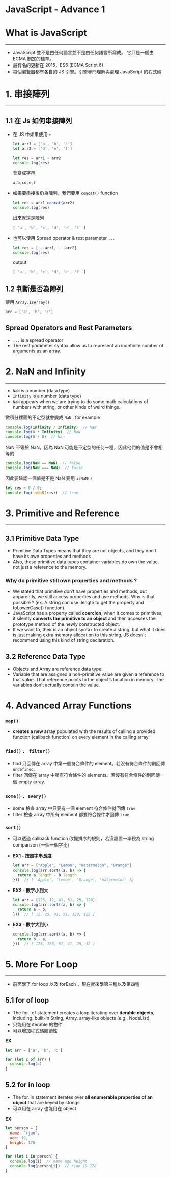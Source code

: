 # JavaScript - Advance 1

# What is JavaScript

---

- JavaScript 並不是由任何語言並不是由任何語言所寫成。
它只是一個由 ECMA 制定的標準。
- 最有名的更新在 2015，ES6 (ECMA Script 6)
- 每個瀏覽器都有各自的 JS 引擎。引擎專門理解與處理 JavaScript 的程式碼

# 1. 串接陣列

---

## 1.1  在 Js 如何串接陣列

- 在 JS 中如果使用 `+`
    
    ```jsx
    let arr1 = ['a', 'b', 'c']
    let arr2 = ['d', 'e', 'f']
    
    let res = arr1 + arr2
    console.log(res)
    ```
    
    會變成字串
    
    ```jsx
    a,b,cd,e,f
    ```
    
- 如果要串接後仍為陣列，我們要用 `concat()` function
    
    ```jsx
    let res = arr1.concat(arr2)
    console.log(res)
    ```
    
    出來就還是陣列
    
    ```jsx
    [ 'a', 'b', 'c', 'd', 'e', 'f' ]
    ```
    
- 也可以使用 Spread operator & rest parameter `...`
    
    ```jsx
    let res = [...arr1, ...arr2]
    console.log(res)
    ```
    
    output
    
    ```jsx
    [ 'a', 'b', 'c', 'd', 'e', 'f' ]
    ```
    

## 1.2  判斷是否為陣列

使用 `Array.isArray()`

```jsx
arr = ['a', 'b', 'c']
```

## Spread Operators and Rest Parameters

- `...` is a spread operator
- The rest parameter syntax allow us to represent an indefinite number of arguments as an array.

# 2. NaN and Infinity

---

- `NaN` is a number (data type)
- `Infinity` is a number (data type)
- `NaN` appears when we are trying to do some math calculations of numbers with string, or other kinds of weird things.

微積分裡面的不定型就會變成 `NaN` , for example

```jsx
console.log(Infinity / Infinity)  // NaN
console.log(0 * Infinity)  // NaN
console.log(0 / 0)  // Nan
```

NaN 不等於 NaN，因為 NaN 可能是不定型的任何一種，因此他們的值是不會相等的

```jsx
console.log(NaN == NaN)  // false
console.log(NaN === NaN)  // false
```

因此要確認一個值是不是 NaN 要用 `isNaN()`

```jsx
let res = 0 / 0;
console.log(isNaN(res))  // true
```

# 3. Primitive and Reference

---

## 3.1  Primitive Data Type

- Primitive Data Types means that they are not objects, and they don’t have its own properties and methods
- Also, these primitive data types container variables do own the value, not just a reference to the memory.

### Why do primitive still own properties and methods ?

- We stated that primitive don’t have properties and methods, but apparently, we still access properties and use methods. Why is that possible ? (ex. A string can use .length to get the property and toLowerCase() function)
- JavaScript has a property called **coercion**, when it comes to primitives; it silently **converts the primitive to an object** and then accesses the prototype method of the newly constructed object.
- If we want to, their is an object syntax to create a string, but what it does is just making extra memory allocation to this string, JS doesn’t recommend using this kind of string declaration.

## 3.2  Reference Data Type

- Objects and Array are reference data type.
- Variable that are assigned a non-primitive value are given a reference to that value. That reference points to the object’s location in memory. The variables don’t actually contain the value.

# 4. Advanced Array Functions

### `map()`

- **creates a new array** populated with the results of calling a provided function (callback function) on every element in the calling array

### `find()` 、 `filter()`

- find 只回傳在 array 中第一個符合條件的 element。若沒有符合條件的則回傳 `undefined`.
- filter 回傳在 array 中所有符合條件的 elements。若沒有符合條件的則回傳一個 empty array.

### `some()` 、`every()`

- some 檢查 array 中只要有一個 element 符合條件就回傳 `true`
- filter 檢查 array 中所有 element 都要符合條件才回傳 `true`

### `sort()`

- 可以透過 callback function 改變排序的規則，若沒設置一率視為 string comparison (一個一個字比)
- **EX1 - 按照字串長度**
    
    ```jsx
    let arr = ["Apple", "Lemon", "Watermelon", "Orange"]
    console.log(arr.sort((a, b) => {
      return a.length - b.length
    }))  // [ 'Apple', 'Lemon', 'Orange', 'Watermelon' ]g
    ```
    
- **EX2 - 數字小到大**
    
    ```jsx
    let arr = [125, 12, 41, 51, 25, 120]
    console.log(arr.sort((a, b) => {
      return a - b;
    }))  // [ 12, 25, 41, 51, 120, 125 ]
    ```
    
- **EX3 - 數字大到小**
    
    ```jsx
    console.log(arr.sort((a, b) => {
      return b - a;
    }))  // [ 125, 120, 51, 41, 25, 12 ]
    ```
    

# 5. More For Loop

---

- 前面學了 for loop 以及 forEach ，現在就來學第三種以及第四種

## 5.1  for of loop

- The for...of statement creates a loop iterating over **iterable objects**, including: built-in String, Array, array-like objects (e.g., NodeList)
- 只能用在 iterable 的物件
- 可以增加程式碼閱讀性

**EX**

```jsx
let arr = ['a', 'b', 'c']

for (let c of arr) {
  console.log(c)
}
```

## 5.2  for in loop

- The for..in statement iterates over **all enumerable properties of an object** that are keyed by strings
- 可以用在 array 也能用在 object

**EX**

```jsx
let person = {
  name: "rjun",
  age: 19,
  height: 178
}

for (let i in person) {
  console.log(i)  // name age height
  console.log(person[i])  // rjun 19 178
}
```
